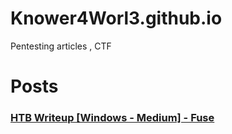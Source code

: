 # Knower4Worl3.github.io
Pentesting articles , CTF 

# Posts 

### [HTB Writeup \[Windows - Medium\] - Fuse](9/7/2022)

